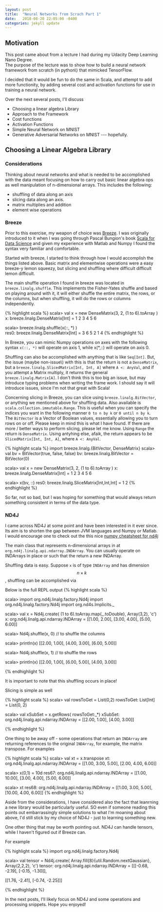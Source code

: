 ```yaml
---
layout: post
title:  "Neural Networks from Scrach Part 1"
date:   2018-08-20 22:05:00 -0400
categories: jekyll update
---
```



## Motivation

This post came about from a lecture I had during my Udacity Deep Learning Nano Degree.  
The purpose of the lecture was to show how to build a neural network framework from
scratch \(in python\\) that mimicked TensorFlow.  

I decided that it would be fun to do the same in Scala, and attempt to add more functionity, by adding several cost and activation functions for use in training a neural network.

Over the next several posts, I'll discuss
* Choosing a linear algebra Library
* Approach to the Framework
* Cost functions
* Activation Functions
* Simple Neural Network on MNIST
* Generative Adversarial Networks on MNIST --- hopefully.  

## Choosing a Linear Algebra Library   

### Considerations

Thinking about neural networks and what is needed to be accomplished with the data meant focusing  on
how to carry out basic linear algebra ops as well manipulation of n-dimensional arrays.  This includes the following:

* shuffling of data along an axis
* slicing data along an axis.  
* matrix multiplies and addition
* element wise operations

### Breeze

Prior to this exercise, my weapon of choice was [Breeze](https://github.com/scalanlp/breeze).  I was originally introduced to
it when I was going through Pascal Bungion's book [Scala for Data Science](https://pascalbugnion.net/book.html) and given my experience with Matlab and Numpy I found the syntax very familiar and comfortable.  

Started with breeze, I started to think through how I would accomplish the things listed above.  Basic matrix and elementwise operations were a easy breeze-y lemon squeezy, but slicing and shuffling where difficult difficult lemon difficult.  

The main shuffle operation I found in breeze was located in `breeze.linalg.shuffle`.  This implements the Fisher-Yates shuffle and based on
playing around with it, it will either shuffle the entire matrix, the rows, or the columns, but when shuffling, it will do the rows or columns
independently.  

{% highlight scala %}
scala> val x = new DenseMatrix(3, 2, (1 to 6).toArray )
x: breeze.linalg.DenseMatrix[Int] =
1  2
3  4
5  6

scala> breeze.linalg.shuffle(x(::, *) )  
res0: breeze.linalg.DenseMatrix[Int] =
3  6
5  2
1  4
{% endhighlight %}

 In Breeze, you can mimic Numpy operations on axes with the following syntax
`x(::, *)` will operate on axis 1, while x(*,::) will operate on axis 0.  

Shuffling can also be accomplished with anything that is like `Seq[Int]`.  But, the issue \(maybe non-issue\\) with this is that the return is not a `DenseMatrix`, but a `breeze.linalg.SlicedMatrix[Int, Int, A]` where `A <: AnyVal`, and if you attempt a Matrix multiply, it returns the general `breeze.linalg.Matrix[A]`.  I don't think this is too big an issue, but may introduce typing problems when writing the frame work.  I should say it will introduce issues, since I'm not that great with Scala!  

Concerning slicing in Breeze, you can slice using `breeze.linalg.BitVector`, or anything we mentioned above for shuffling data.  Also available is `scala.collection.immutable.Range`.  This is useful when you can specify the indices you want in the  following manner `0 to n by k` or `0 until n by k`.  The `BitVector` is a Vector of Boolean values, essentially allowing you to turn rows on or off.  Please keep in mind this is what I have found.  If there are more / better ways to perform slicing, please let me know.  Using `Range` the return is `DenseMatrix`.  Using antyhing else, afaik, the return appears to be `SlicedMatrix[Int, Int, A]`, where `A <: AnyVal`.  

{% highlight scala %}
import breeze.linalg.{BitVector, DenseMatrix}
scala> val bv = BitVector(true, false, false)
bv: breeze.linalg.BitVector = BitVector(0)

scala> val x = new DenseMatrix(3, 2, (1 to 6).toArray )
x: breeze.linalg.DenseMatrix[Int] =
1  2
3  4
5  6

scala> x(bv, ::)
res0: breeze.linalg.SliceMatrix[Int,Int,Int] = 1  2
{% endhighlight %}

So far, not so bad, but I was hoping for something that would always return something consistent in terms of the data type.  

### ND4J

I came across ND4J at some point and have been interested in it ever since.  Its aim is to shorten the gap between JVM languages and Numpy or Matlab.  I would
encourage one to check out the this nice [numpy cheatsheet for nd4j](https://github.com/deeplearning4j/dl4j-examples/blob/master/nd4j-examples/src/main/java/org/nd4j/examples/numpy_cheatsheat/NumpyCheatSheat.java)

The main class that represents n-dimensional arrays in at `org.nd4j.linalg.api.ndarray.INDArray`.  You can usually operate on INDArrays in place or such that the return a new INDArray.  

Shuffling data is easy.  Suppose `x` is of type `INDArray` and has dimension $$n \times k$$, shuffling can be accomplished via

Below is the full REPL output
{% highlight scala %}

scala> import org.nd4j.linalg.factory.Nd4j
import org.nd4j.linalg.factory.Nd4j
import org.nd4s.Implicits._

scala> val x = Nd4j.create( (1 to 6).toArray.map{_.toDouble}, Array(3,2), 'c')
x: org.nd4j.linalg.api.ndarray.INDArray =
[[1.00, 2.00],
 [3.00, 4.00],
 [5.00, 6.00]]

scala> Nd4j.shuffle(x, 0) // to shuffle the columns

scala> println(x)
[[2.00, 1.00],
 [4.00, 3.00],
 [6.00, 5.00]]

scala> Nd4j.shuffle(x, 1) // to shuffle the rows

scala> println(x)
[[2.00, 1.00],
 [6.00, 5.00],
 [4.00, 3.00]]

{% endhighlight %}

It is important to note that this shuffling occurs in place!  

Slicing is simple as well

{% highlight scala %}
scala> val rowsToGet = List(0,2)
rowsToGet: List[Int] = List(0, 2)

scala> val xSubSet = x.getRows( rowsToGet:_*)
xSubSet: org.nd4j.linalg.api.ndarray.INDArray =
[[2.00, 1.00],
 [4.00, 3.00]]

{% endhighlight %}

One thing to be away off - some operations that return an `INDArray` are returning references to
the original `INDArray`, for example, the matrix transpose.  For examples

{% highlight scala %}
scala> val xt = x.transpose
xt: org.nd4j.linalg.api.ndarray.INDArray =
[[1.00, 3.00, 5.00],
 [2.00, 4.00, 6.00]]

scala> x(0,1) = 10d
res67: org.nd4j.linalg.api.ndarray.INDArray =
[[1.00, 10.00],
 [3.00, 4.00],
 [5.00, 6.00]]

scala> xt
res68: org.nd4j.linalg.api.ndarray.INDArray =
[[1.00, 3.00, 5.00],
 [10.00, 4.00, 6.00]]
{% endhighlight %}

Aside from the considerations, I have considered also the fact that leanrning a new library would be
particularly useful.  SO even if someone reading this points out embarrassingly simple solutions
to what I'm moaning about above, I'd still stick by my choice of ND4J - just to learning something new.  

One other thing that may be worth pointing out.  ND4J can handle tensors, while I haven't figured out if Breeze can.  

For example

{% highlight scala %}
import org.nd4j.linalg.factory.Nd4j

scala> val tensor = Nd4j.create( Array.fill{8}{util.Random.nextGaussian}, Array(2,2,2), 'c')
tensor: org.nd4j.linalg.api.ndarray.INDArray =
[[[-0.68, -2.19],
  [-0.15, -1.30]],

 [[1.76, -2.41],
  [-0.74, -2.25]]]

{% endhighlight %}

In the next posts, I'll likely focus on ND4J and some operations and processing snippets.  Hope
you enjoyed!
